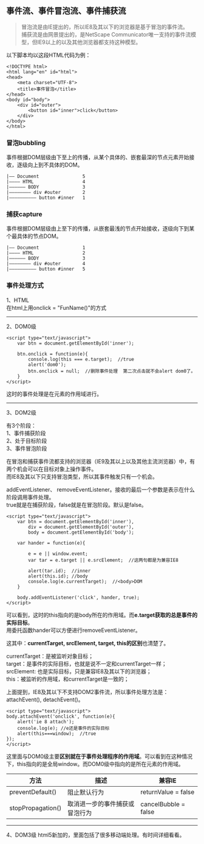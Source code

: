 ## 事件流、事件冒泡流、事件捕获流

> 冒泡流是由IE提出的，所以IE8及其以下的浏览器是基于冒泡的事件流。   
捕获流是由网景提出的，是NetScape Communicator唯一支持的事件流模型，但IE9以上的以及其他浏览器都支持这种模型。

以下脚本均以这段HTML代码为例：   
```
<!DOCTYPE html>
<html lang="en" id="html">
<head>
    <meta charset="UTF-8">
    <title>事件冒泡</title>
</head>
<body id="body">
    <div id="outer">
        <button id="inner">click</button>
    </div>
</body>
</html>
```

### 冒泡bubbling
事件根据DOM层级由下至上的传播，从某个具体的、嵌套最深的节点元素开始接收，逐级向上到不具体的DOM。   

```
|—— Document                5
|———— HTML                  4
|—————— BODY                3
|———————— div #outer        2
|—————————— button #inner   1
```

### 捕获capture
事件根据DOM层级由上至下的传播，从嵌套最浅的节点开始接收，逐级向下到某个最具体的节点DOM。   

```
|—— Document                1
|———— HTML                  2
|—————— BODY                3
|———————— div #outer        4
|—————————— button #inner   5
```

### 事件处理方式

1、HTML   
在html上用onclick = "FunName()"的方式

---------------
2、DOM0级

```
<script type="text/javascript">
    var btn = document.getElementById('inner');

    btn.onclick = function(e){
        console.log(this === e.target);  //true
        alert('dom0');
        btn.onclick = null;  //删除事件处理  第二次点击就不会alert dom0了。
    }
</script>
```
这时的事件处理是在元素的作用域进行。  

---------------- 
3、DOM2级

有3个阶段：   
1、事件捕获阶段   
2、处于目标阶段   
3、事件冒泡阶段   

在冒泡和捕获事件流都支持的浏览器（IE9及其以上以及其他主流浏览器）中，有两个机会可以在目标对象上操作事件。   
而IE8及其以下只支持冒泡类型，所以其事件触发只有一个机会。   

addEventListener、 removeEventListener。接收的最后一个参数是表示在什么阶段调用事件处理。      
true就是在捕获阶段，false就是在冒泡阶段。默认是false。   

```
<script type="text/javascript">
    var btn = document.getElementById('inner'),
        div = document.getElementById('outer'),
        body = document.getElementById('body');

    var hander = function(e){
        
        e = e || window.event;
        var tar = e.target || e.srcElement;  //这两句都是为兼容IE8

        alert(tar.id);  //inner
        alert(this.id); //body
        console.log(e.currentTarget);  //<body>DOM
    }

    body.addEventListener('click', hander, true);
</script>
```
可以看到，这时的this指向的是body所在的作用域。而**e.target获取的总是事件的实际目标**。      
用委托函数hander可以方便进行removeEventListener。   
   
这其中：**currentTarget, srcElement, target, this的区别**也清楚了。   
   
currentTarget：是被监听对象目标；   
target：是事件的实际目标，也就是说不一定和currentTarget一样；   
srcElement: 也是实际目标，只是兼容IE8及其以下的浏览器；   
this：被监听的作用域，和currentTarget是一致的；   
   
上面提到，IE8及其以下不支持DOM2事件流，所以事件处理方法是：attachEvent(), detachEvent()。   
```
<script type="text/javascript">
body.attachEvent('onclick', function(e){
    alert('ie 8 attach');
    console.log(e); //e还是事件的实际目标
    alert(this===window);  //true
});
</script>
```
这里面与DOM0级主要**区别就在于事件处理程序的作用域**。可以看到在这种情况下，this指向的是全局window。而DOM0级中指向的是所在元素的作用域。   
   
|方法|描述 | 兼容IE |
|-----|-------|---------|
|preventDefault()|阻止默认行为|returnValue = false|
|stopPropagation()| 取消进一步的事件捕获或冒泡行为 | cancelBubble = false |

--------------
4、DOM3级
html5新加的，里面包括了很多移动端处理。有时间详细看看。